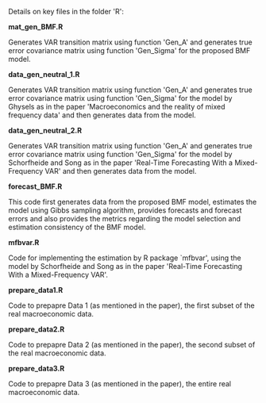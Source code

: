 
Details on key files in the folder 'R':

**mat_gen_BMF.R**

Generates VAR transition matrix using function 'Gen_A' and generates true error covariance matrix using function 'Gen_Sigma' for the proposed BMF model.

**data_gen_neutral_1.R**

Generates VAR transition matrix using function 'Gen_A' and generates true error covariance matrix using function 'Gen_Sigma' for the model by Ghysels as in the paper 'Macroeconomics and the reality of mixed frequency data' and then generates data from the model.

**data_gen_neutral_2.R**

Generates VAR transition matrix using function 'Gen_A' and generates true error covariance matrix using function 'Gen_Sigma' for the model by Schorfheide and Song as in the paper 'Real-Time Forecasting With a Mixed-Frequency VAR' and then generates data from the model.

**forecast_BMF.R**

This code first generates data from the proposed BMF model, estimates the model using Gibbs sampling algorithm, provides forecasts and forecast errors and also provides the metrics regarding the model selection and estimation consistency of the BMF model.

**mfbvar.R**

Code for implementing the estimation by R package `mfbvar', using the model by Schorfheide and Song as in the paper 'Real-Time Forecasting With a Mixed-Frequency VAR'.

**prepare_data1.R**

Code to prepapre Data 1 (as mentioned in the paper), the first subset of the real macroeconomic data.

**prepare_data2.R**

Code to prepapre Data 2 (as mentioned in the paper), the second subset of the real macroeconomic data.

**prepare_data3.R**

Code to prepapre Data 3 (as mentioned in the paper), the entire real macroeconomic data.
